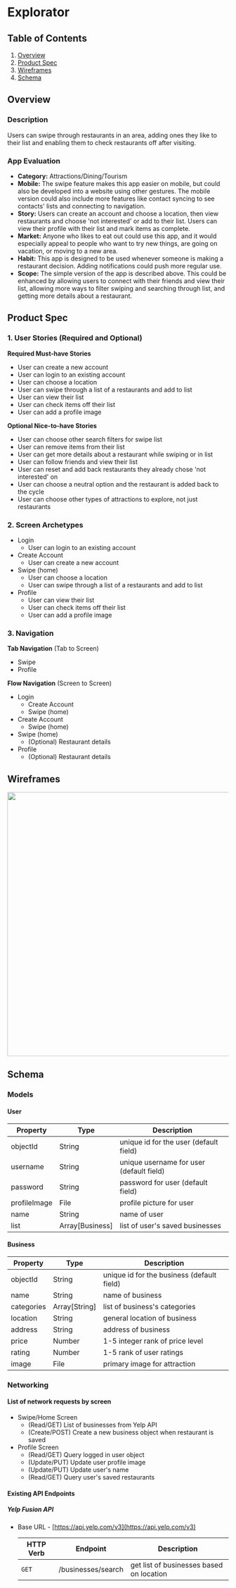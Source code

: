 
# Explorator

## Table of Contents
1. [Overview](#Overview)
1. [Product Spec](#Product-Spec)
1. [Wireframes](#Wireframes)
2. [Schema](#Schema)

## Overview
### Description
Users can swipe through restaurants in an area, adding ones they like to their list and enabling them to check restaurants off after visiting.

### App Evaluation
- **Category:** Attractions/Dining/Tourism
- **Mobile:** The swipe feature makes this app easier on mobile, but could also be developed into a website using other gestures. The mobile version could also include more features like contact syncing to see contacts' lists and connecting to navigation.
- **Story:** Users can create an account and choose a location, then view restaurants and choose 'not interested' or add to their list. Users can view their profile with their list and mark items as complete.
- **Market:** Anyone who likes to eat out could use this app, and it would especially appeal to people who want to try new things, are going on vacation, or moving to a new area.
- **Habit:** This app is designed to be used whenever someone is making a restaurant decision. Adding notifications could push more regular use.
- **Scope:** The simple version of the app is described above. This could be enhanced by allowing users to connect with their friends and view their list, allowing more ways to filter swiping and searching through list, and getting more details about a restaurant.

## Product Spec

### 1. User Stories (Required and Optional)

**Required Must-have Stories**

* User can create a new account
* User can login to an existing account
* User can choose a location
* User can swipe through a list of a restaurants and add to list
* User can view their list
* User can check items off their list
* User can add a profile image

**Optional Nice-to-have Stories**

* User can choose other search filters for swipe list
* User can remove items from their list
* User can get more details about a restaurant while swiping or in list
* User can follow friends and view their list
* User can reset and add back restaurants they already chose 'not interested' on
* User can choose a neutral option and the restaurant is added back to the cycle
* User can choose other types of attractions to explore, not just restaurants

### 2. Screen Archetypes

* Login
   * User can login to an existing account
* Create Account
   * User can create a new account
* Swipe (home)
    * User can choose a location
    * User can swipe through a list of a restaurants and add to list
* Profile
    * User can view their list
    * User can check items off their list
    * User can add a profile image

### 3. Navigation

**Tab Navigation** (Tab to Screen)

* Swipe
* Profile

**Flow Navigation** (Screen to Screen)

* Login
   * Create Account
   * Swipe (home)
* Create Account
   * Swipe (home)
* Swipe (home)
    * (Optional) Restaurant details
* Profile
    * (Optional) Restaurant details

## Wireframes
<img src="https://github.com/kateluckerman/Explorator/blob/master/wireframes.jpg" width=600>

## Schema 
### Models
#### User

   | Property      | Type     | Description |
   | ------------- | -------- | ------------|
   | objectId      | String   | unique id for the user (default field) |
   | username       | String | unique username for user (default field) |
   | password     | String   | password for user (default field) |
   | profileImage     | File   | profile picture for user |
   | name | String | name of user |
   |list | Array[Business] | list of user's saved businesses |
   
#### Business

   | Property      | Type     | Description |
   | ------------- | -------- | ------------|
   | objectId      | String   | unique id for the business (default field) |
   | name      | String | name of business |
   | categories     | Array[String]  | list of business's categories |
   | location     | String   | general location of business |
   | address | String | address of business |
   |price | Number | 1-5 integer rank of price level |
   |rating | Number | 1-5 rank of user ratings |
   |image | File | primary image for attraction |
   
### Networking
#### List of network requests by screen
   - Swipe/Home Screen
      - (Read/GET) List of businesses from Yelp API
      - (Create/POST) Create a new business object when restaurant is saved
   - Profile Screen
      - (Read/GET) Query logged in user object
      - (Update/PUT) Update user profile image
      - (Update/PUT) Update user's name
      - (Read/GET) Query user's saved restaurants
     
#### Existing API Endpoints
##### Yelp Fusion API
- Base URL - [https://api.yelp.com/v3](https://api.yelp.com/v3)

   HTTP Verb | Endpoint | Description
   ----------|----------|------------
    `GET`    | /businesses/search | get list of businesses based on location
